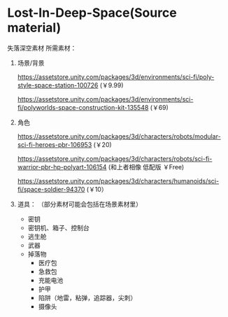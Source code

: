 # Lost-In-Deep-Space(Source material)
失落深空素材
所需素材：

1. 场景/背景

   https://assetstore.unity.com/packages/3d/environments/sci-fi/poly-style-space-station-100726 (￥9.99)

   https://assetstore.unity.com/packages/3d/environments/sci-fi/polyworlds-space-construction-kit-135548 (￥69)

2. 角色

   https://assetstore.unity.com/packages/3d/characters/robots/modular-sci-fi-heroes-pbr-106953 (￥20)

   https://assetstore.unity.com/packages/3d/characters/robots/sci-fi-warrior-pbr-hp-polyart-106154 (和上者相像	低配版	￥Free)

   https://assetstore.unity.com/packages/3d/characters/humanoids/sci-fi/space-soldier-94370 (￥10）

3. 道具： （部分素材可能会包括在场景素材里）

   - 密钥
   - 密钥机、箱子、控制台
   - 逃生舱
   - 武器
   - 掉落物
     - 医疗包
     - 急救包
     - 充能电池
     - 护甲
     - 陷阱（地雷，粘弹，追踪器，尖刺）
     - 摄像头

